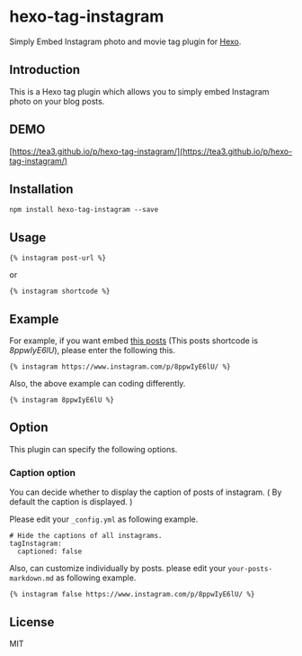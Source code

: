 # hexo-tag-instagram

Simply Embed Instagram photo and movie tag plugin for [Hexo](https://github.com/hexojs/hexo).

## Introduction

This is a Hexo tag plugin which allows you to simply embed Instagram photo on your blog posts.

## DEMO

[https://tea3.github.io/p/hexo-tag-instagram/](https://tea3.github.io/p/hexo-tag-instagram/)

## Installation

```
npm install hexo-tag-instagram --save
```

## Usage

```
{% instagram post-url %}
```

or

```
{% instagram shortcode %}
```

## Example

For example, if you want embed [this posts](https://www.instagram.com/p/8ppwIyE6lU/) (This posts shortcode is *8ppwIyE6lU*), please enter the following this.

```
{% instagram https://www.instagram.com/p/8ppwIyE6lU/ %}
```

Also, the above example can coding differently.

```
{% instagram 8ppwIyE6lU %}
```

## Option

This plugin can specify the following options.

### Caption option

You can decide whether to display the caption of posts of instagram. ( By default the caption is displayed. )

Please edit your `_config.yml` as following example.

```
# Hide the captions of all instagrams.
tagInstagram:
  captioned: false
```

Also, can customize individually by posts. please edit your `your-posts-markdown.md` as following example.

```
{% instagram false https://www.instagram.com/p/8ppwIyE6lU/ %}
```


## License

MIT

[Hexo]: http://hexo.io/
